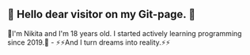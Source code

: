 <h2>👋 Hello dear visitor on my Git-page. 👋 </h2>
👀I'm Nikita and I'm 18 years old. I started actively learning programming since 2019.👀
- ⚡⚡And I turn dreams into reality.⚡⚡

<!---
- 👋 Hi, I’m @stranik28
- 👀 I’m interested in ...
- 🌱 I’m currently learning ...
- 💞️ I’m looking to collaborate on ...
- 📫 How to reach me ...


stranik28/stranik28 is a ✨ special ✨ repository because its `README.md` (this file) appears on your GitHub profile.
You can click the Preview link to take a look at your changes.
--->
